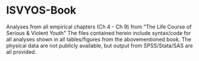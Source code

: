 # ISVYOS-Book
Analyses from all empirical chapters (Ch 4 - Ch 9) from "The Life Course of Serious &amp; Violent Youth"
The files contained herein include syntax/code for all analyses shown in all tables/figures from the abovementioned book.
The physical data are not publicly available, but output from SPSS/Stata/SAS are all provided. 

